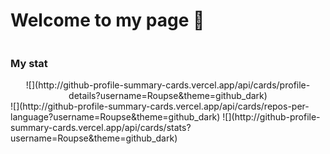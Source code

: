 # Welcome to my page 🤠

```

```

### My stat

<center><div>![](http://github-profile-summary-cards.vercel.app/api/cards/profile-details?username=Roupse&theme=github_dark)</div></center>
![](http://github-profile-summary-cards.vercel.app/api/cards/repos-per-language?username=Roupse&theme=github_dark) 
![](http://github-profile-summary-cards.vercel.app/api/cards/stats?username=Roupse&theme=github_dark)


    



<br>
